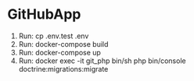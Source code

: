 # GitHubApp
1. Run: cp .env.test .env
2. Run: docker-compose build
3. Run: docker-compose up
4. Run: docker exec -it git_php bin/sh php bin/console doctrine:migrations:migrate
